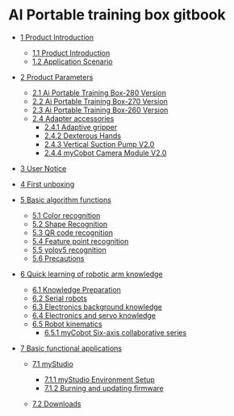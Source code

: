 # AI Portable training box gitbook

- [1 Product Introduction](1-ProductIntroduction/1.1-ProductIntroduction.md)

  - [1.1 Product Introduction](1-ProductIntroduction/1.1-ProductIntroduction.md)
  - [1.2 Application Scenario](1-ProductIntroduction/1.2-ApplicationScenarios.md)

- [2 Product Parameters](2-ProductFeature/README.md)

  - [2.1 Ai Portable Training Box-280 Version](2-ProductFeature/2.1-280_version.md)
  - [2.2 Ai Portable Training Box-270 Version](2-ProductFeature/2.2-270_version.md)
  - [2.3 Ai Portable Training Box-260 Version](2-ProductFeature/2.3-260_version.md)
  - [2.4 Adapter accessories]()
    - [2.4.1 Adaptive gripper](2-ProductFeature/2.4.1-adaptive_gripper.md)
    - [2.4.2 Dexterous Hands](2-ProductFeature/2.4.2-five_hand.md)
    - [2.4.3 Vertical Suction Pump V2.0](2-ProductFeature/2.4.3-pump.md)
    - [2.4.4 myCobot Camera Module V2.0](2-ProductFeature/2.4.4-camera.md)

- [3 User Notice](3-UserNotes/README.md)

  <!-- - [3.1 安全须知](3-UserNotes/3.1-SafetyInstruction.md)
  - [3.2 产品养护](3-UserNotes/3.2-TransportandStorage.md)
  - [3.3 充电说明](3-UserNotes/3.3-MaintenanceandCare.md) -->

- [4 First unboxing](4-FirstInstallAndUse/README.md)

- [5 Basic algorithm functions]()

  - [5.1 Color recognition](5-BasicAlgorithmFunction/5.1-color_recognition.md)
  - [5.2 Shape Recognition](5-BasicAlgorithmFunction//5.2-shape_recognition.md)
  - [5.3 QR code recognition](5-BasicAlgorithmFunction/5.3-encode_recognition.md)
  - [5.4 Feature point recognition](5-BasicAlgorithmFunction/5.4-feature_recognition.md)
  - [5.5 yolov5 recognition](5-BasicAlgorithmFunction/5.5-yolov5_recognition.md)
  - [5.6 Precautions](5-BasicAlgorithmFunction/5.6-precautions.md)

- [6 Quick learning of robotic arm knowledge]()

  - [6.1 Knowledge Preparation](6-RoboticArmKnowledge/6.1-knowleged.md)
  - [6.2 Serial robots](6-RoboticArmKnowledge/6.2-Serial_robots.md)
  - [6.3 Electronics background knowledge](6-RoboticArmKnowledge/6.3-electric_knowledge.md)
  - [6.4 Electronics and servo knowledge](6-RoboticArmKnowledge/6.4-motors_and_servos.md)
  - [6.5 Robot kinematics]()
    - [6.5.1 myCobot Six-axis collaborative series](6-RoboticArmKnowledge/6.5-robot_kinematics.md)
    <!-- - [6.5.2 myCobot Four-axis collaborative series]() -->

- [7 Basic functional applications](7-BasicFunctionApplication/README.md)
  - [7.1 myStudio](7-BasicFunctionApplication/7.1-myStudio/README.md)
    - [7.1.1 myStudio Environment Setup](7-BasicFunctionApplication/7.1-myStudio/7.1.1-myStudio_download_driverinstalled.md)
    - [7.1.2 Burning and updating firmware](7-BasicFunctionApplication/7.1-myStudio/7.1.2-myStudio_flash_firmwares.md)

  - [7.2 Downloads](7-BasicFunctionApplication/7.2-files_download.md)
 
